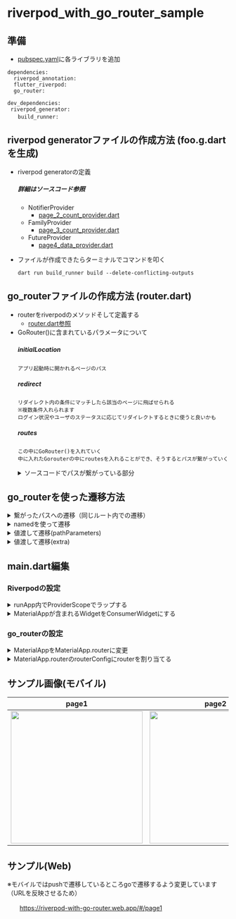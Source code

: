 # riverpod_with_go_router_sample

## 準備
- [pubspec.yaml](https://github.com/sodateya/riverpod_with_go_router_sample/blob/main/pubspec.yaml)に各ライブラリを追加
```
dependencies:
  riverpod_annotation:
  flutter_riverpod:
  go_router:

dev_dependencies:
 riverpod_generator:
　　build_runner: 
```
## riverpod generatorファイルの作成方法 (foo.g.dartを生成)
- riverpod generatorの定義
  
    ##### 詳細はソースコード参照
  - NotifierProvider
    - [page_2_count_provider.dart](https://github.com/sodateya/riverpod_with_go_router_sample/blob/main/lib/presentation/page2/provider/page_2_count_provider.dart)
  - FamilyProvider
    - [page_3_count_provider.dart](https://github.com/sodateya/riverpod_with_go_router_sample/blob/main/lib/presentation/page3/provider/page_3_count_provider.dart)
  - FutureProvider
    - [page4_data_provider.dart](https://github.com/sodateya/riverpod_with_go_router_sample/blob/main/lib/presentation/page4/provider/page4_data_provider.dart)

- ファイルが作成できたらターミナルでコマンドを叩く
  ```
  dart run build_runner build --delete-conflicting-outputs
  ```

## go_routerファイルの作成方法 (router.dart)
- routerをriverpodのメソッドそして定義する
  - [router.dart参照](https://github.com/sodateya/riverpod_with_go_router_sample/blob/main/lib/router/provoder/router.dart)
- GoRouter()に含まれているパラメータについて
  ##### initialLocation　
      アプリ起動時に開かれるページのパス
  ##### redirect
      リダイレクト内の条件にマッチしたら該当のページに飛ばせられる
      ※複数条件入れられます
      ログイン状況やユーザのステータスに応じてリダイレクトするときに使うと良いかも
  ##### routes
      この中にGoRouter()を入れていく
      中に入れたGorouterの中にroutesを入れることができ、そうするとパスが繋がっていく
  <details>
    <summary>ソースコードでパスが繋がっている部分</summary>
    　https://github.com/sodateya/riverpod_with_go_router_sample/blob/d95dcfd605711727930c2ee4a90b1da6476ae6c2/lib/router/provoder/router.dart#L38-L63
  </details>

## go_routerを使った遷移方法
  <details>
  　　　　<summary>繋がったパスへの遷移（同じルート内での遷移）</summary>
     https://github.com/sodateya/riverpod_with_go_router_sample/blob/d95dcfd605711727930c2ee4a90b1da6476ae6c2/lib/router/provoder/router.dart#L48-L63
  　　　　　　https://github.com/sodateya/riverpod_with_go_router_sample/blob/d95dcfd605711727930c2ee4a90b1da6476ae6c2/lib/presentation/page2/page/page_2.dart#L43-L46
　　　</details>
  <details>
  　　　　<summary>namedを使って遷移</summary>
   　　　　　https://github.com/sodateya/riverpod_with_go_router_sample/blob/d95dcfd605711727930c2ee4a90b1da6476ae6c2/lib/router/provoder/router.dart#L64-L70
  　　　　　　https://github.com/sodateya/riverpod_with_go_router_sample/blob/d95dcfd605711727930c2ee4a90b1da6476ae6c2/lib/presentation/page3/page/page_3.dart#L53-L57
  </details>
  <details>
  　　　　<summary>値渡して遷移(pathParameters)</summary>
   　　　　 https://github.com/sodateya/riverpod_with_go_router_sample/blob/d95dcfd605711727930c2ee4a90b1da6476ae6c2/lib/router/provoder/router.dart#L44-L52
      https://github.com/sodateya/riverpod_with_go_router_sample/blob/f0d14ce860b81e78e81f85f598964cd2c38a1e50/lib/presentation/page1/page/page_1.dart#L30-L38
  </details>
  <details>
  　　　　<summary>値渡して遷移(extra)</summary>
     　　https://github.com/sodateya/riverpod_with_go_router_sample/blob/d95dcfd605711727930c2ee4a90b1da6476ae6c2/lib/router/provoder/router.dart#L71-L80
      https://github.com/sodateya/riverpod_with_go_router_sample/blob/d95dcfd605711727930c2ee4a90b1da6476ae6c2/lib/presentation/page4/page/page_4.dart#L72-L76
　　  </details>




## main.dart編集
### Riverpodの設定
<details>
  <summary>runApp内でProviderScopeでラップする</summary>
  
  [https://github.com/sodateya/riverpod_with_go_router_sample/blob/d95dcfd605711727930c2ee4a90b1da6476ae6c2/lib/main.dart#L6](https://github.com/sodateya/riverpod_with_go_router_sample/blob/d95dcfd605711727930c2ee4a90b1da6476ae6c2/lib/main.dart#L6)

</details>
<details>
  <summary>MaterialAppが含まれるWidgetをConsumerWidgetにする</summary>
  
  [https://github.com/sodateya/riverpod_with_go_router_sample/blob/d95dcfd605711727930c2ee4a90b1da6476ae6c2/lib/main.dart#L9](https://github.com/sodateya/riverpod_with_go_router_sample/blob/d95dcfd605711727930c2ee4a90b1da6476ae6c2/lib/main.dart#L9)

</details>

### go_routerの設定
<details>
  <summary>MaterialAppをMaterialApp.routerに変更</summary>
  
  [https://github.com/sodateya/riverpod_with_go_router_sample/blob/d95dcfd605711727930c2ee4a90b1da6476ae6c2/lib/main.dart#L14](https://github.com/sodateya/riverpod_with_go_router_sample/blob/d95dcfd605711727930c2ee4a90b1da6476ae6c2/lib/main.dart#L14)

</details>
<details>
  <summary>MaterialApp.routerのrouterConfigにrouterを割り当てる</summary>
  
  [https://github.com/sodateya/riverpod_with_go_router_sample/blob/d95dcfd605711727930c2ee4a90b1da6476ae6c2/lib/main.dart#L20](https://github.com/sodateya/riverpod_with_go_router_sample/blob/d95dcfd605711727930c2ee4a90b1da6476ae6c2/lib/main.dart#L20)


</details>


## サンプル画像(モバイル)
|page1|page2|page3|page4|page5|
|--|--|--|--|--|
|<img src="https://github.com/sodateya/riverpod_with_go_router_sample/assets/79615420/31ad2052-5050-4e3a-b232-d9cade71240c" width="300">|<img src="https://github.com/sodateya/riverpod_with_go_router_sample/assets/79615420/053da177-1f7d-442c-b023-6301a4c16d82" width="300">|<img src="https://github.com/sodateya/riverpod_with_go_router_sample/assets/79615420/82244e3d-5f7f-4497-bdff-5cd0615d2fd8" width="300">|<img src="https://github.com/sodateya/riverpod_with_go_router_sample/assets/79615420/97fab054-cb8a-4f86-8f06-f4fc1263b132" width="300">|<img src="https://github.com/sodateya/riverpod_with_go_router_sample/assets/79615420/c5928190-9330-4a39-a1f8-9222c1637197" width="300">|

## サンプル(Web)
※モバイルではpushで遷移しているところgoで遷移するよう変更しています（URLを反映させるため）

　　https://riverpod-with-go-router.web.app/#/page1






